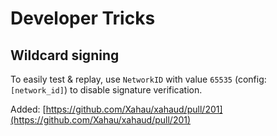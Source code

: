 # Developer Tricks

## Wildcard signing

To easily test & replay, use `NetworkID` with value `65535` (config: `[network_id]`) to disable signature verification.

Added: [https://github.com/Xahau/xahaud/pull/201](https://github.com/Xahau/xahaud/pull/201)
